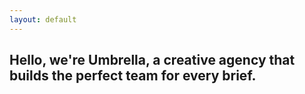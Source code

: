 ```yaml
---
layout: default
---
```



<div class="umbrella_home-top">
  <div class="homepage-animation">
    <h2 data-splitting>Hello, we're Umbrella, a creative agency that builds the perfect team for every brief.</h2>
  </div>
</div>
<div class="umbrella_work">
  <div class="flex">
    <div class="work_wrapper"></div>
    <div class="work_wrapper"></div>
  </div>
</div>
